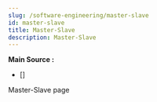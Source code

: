 ```yaml
---
slug: /software-engineering/master-slave
id: master-slave
title: Master-Slave
description: Master-Slave
---
```


**Main Source :**

- [] 

Master-Slave page
